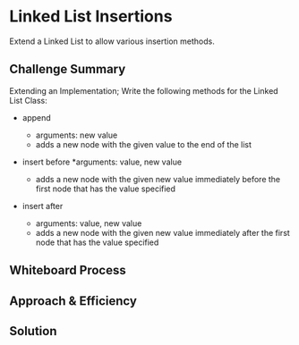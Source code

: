 # Linked List Insertions
Extend a Linked List to allow various insertion methods.

## Challenge Summary
Extending an Implementation;
Write the following methods for the Linked List Class:
* append
  * arguments: new value
  * adds a new node with the given value to the end of the list

* insert before
  *arguments: value, new value
  * adds a new node with the given new value immediately before the first node that has the value specified

* insert after
  * arguments: value, new value
  * adds a new node with the given new value immediately after the first node that has the value specified

## Whiteboard Process
<!-- Embedded whiteboard image -->

## Approach & Efficiency
<!-- What approach did you take? Why? What is the Big O space/time for this approach? -->

## Solution
<!-- Show how to run your code, and examples of it in action -->
